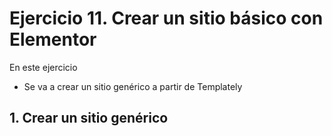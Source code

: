 # Ejercicio 11. Crear un sitio básico con Elementor

En este ejercicio 
- Se va a crear un sitio genérico  a partir de Templately

## 1. Crear un sitio genérico
<!--stackedit_data:
eyJoaXN0b3J5IjpbLTE2NjUzOTc3MzQsLTIwODg3NDY2MTJdfQ
==
-->
